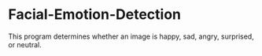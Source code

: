 # Facial-Emotion-Detection

This program determines whether an image is happy, sad, angry, surprised, or neutral. 

